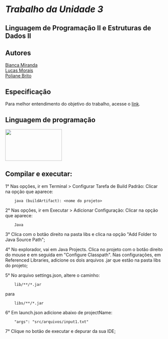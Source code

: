 # *Trabalho da Unidade 3*
## Linguagem de Programação II e Estruturas de Dados II
## Autores
[Bianca Miranda](https://github.com/Bianca-Mirtes)<br>
[Lucas Morais](https://github.com/lucas-morais27)<br>
[Poliane Brito](https://github.com/iampoliane)
<br>

## Especificação
Para melhor entendimento do objetivo do trabalho, acesse o [link](https://drive.google.com/file/d/1pZ0WzLBBl6FwaZVvyuCQpYy8izPQ3GnF/view?usp=sharing).
<br>

## Linguagem de programação
<img src="https://w7.pngwing.com/pngs/405/878/png-transparent-java-logo-java-runtime-environment-computer-icons-java-platform-standard-edition-java-miscellaneous-text-logo.png" width="180" height="100"/>

## Compilar e executar:
1° Nas opções, ir em Terminal > Configurar Tarefa de Build Padrão:
Clicar na opção que aparece:
```
    java (buildArtifact): <nome do projeto>
```

2° Nas opções, ir em Executar > Adicionar Configuração:
Clicar na opção que aparece:
```
    Java
```
3° Clica com o botão direito na pasta libs e clica na opção "Add Folder to Java Source Path";

4° No explorador, vai em Java Projects. Clica no projeto com o botão direito do mouse e em seguida em "Configure Classpath". Nas configurações, em Referenced Libraries, adicione os dois arquivos .jar que estão na pasta libs do projeto;

5° No arquivo settings.json, altere o caminho: 
```
    lib/**/*.jar
```
para
```
    libs/**/*.jar
```

6° Em launch.json adicione abaixo de projectName:
```
    "args": "src/arquivos/input1.txt"
```
7° Clique no botão de executar e depurar da sua IDE;